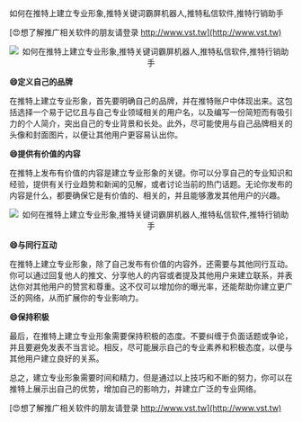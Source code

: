如何在推特上建立专业形象,推特关键词霸屏机器人,推特私信软件,推特行销助手

[😍想了解推广相关软件的朋友请登录 http://www.vst.tw](http://www.vst.tw)

 <center><img src="https://vst.tw/MP4/tuiguang/png/1.png" alt="如何在推特上建立专业形象,推特关键词霸屏机器人,推特私信软件,推特行销助手"></center>

**😄定义自己的品牌**

在推特上建立专业形象，首先要明确自己的品牌，并在推特账户中体现出来。这包括选择一个易于记忆且与自己专业领域相关的用户名，以及编写一份简短而有吸引力的个人简介，突出自己的专业背景和长处。此外，尽可能使用与自己品牌相关的头像和封面图片，以便让其他用户更容易认出你。

**😄提供有价值的内容**

在推特上发布有价值的内容是建立专业形象的关键。你可以分享自己的专业知识和经验，提供有关行业趋势和新闻的见解，或者讨论当前的热门话题。无论你发布的内容是什么，都要确保它是有价值的、相关的，并且能够激发其他用户的兴趣。

 <center><img src="https://vst.tw/MP4/tuiguang/png/1.png" alt="如何在推特上建立专业形象,推特关键词霸屏机器人,推特私信软件,推特行销助手"></center>

**😄与同行互动**

在推特上建立专业形象，除了自己发布有价值的内容外，还需要与其他同行互动。你可以通过回复他人的推文、分享他人的内容或者提及其他用户来建立联系，并表达你对其他用户的赞赏和尊重。这不仅可以增加你的曝光率，还能帮助你建立更广泛的网络，从而扩展你的专业影响力。

**😄保持积极**

最后，在推特上建立专业形象需要保持积极的态度。不要纠缠于负面话题或争论，并且要避免发表不当言论。相反，尽可能展示自己的专业素养和积极态度，以便与其他用户建立良好的关系。

总之，建立专业形象需要时间和精力，但是通过以上技巧和不断的努力，你可以在推特上展示出自己的优势，增加自己的影响力，并建立广泛的专业网络。

[😍想了解推广相关软件的朋友请登录 http://www.vst.tw](http://www.vst.tw)



